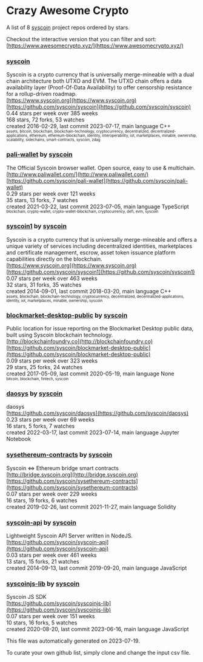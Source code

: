 # Crazy Awesome Crypto
A list of 8 [syscoin](https://github.com/syscoin) project repos ordered by stars.  

Checkout the interactive version that you can filter and sort: 
[https://www.awesomecrypto.xyz/](https://www.awesomecrypto.xyz/)  


### [syscoin](https://github.com/syscoin/syscoin)  
Syscoin is a crypto currency that is universally merge-mineable with a dual chain architecture both UTXO and EVM. The UTXO chain offers a data availability layer (Proof-Of-Data Availability) to offer censorship resistance for a rollup-driven roadmap.  
[https://www.syscoin.org](https://www.syscoin.org)  
[https://github.com/syscoin/syscoin](https://github.com/syscoin/syscoin)  
0.44 stars per week over 385 weeks  
168 stars, 72 forks, 53 watches  
created 2016-02-29, last commit 2023-07-17, main language C++  
<sub><sup>assets, bitcoin, blockchain, blockchain-technology, cryptocurrency, decentralized, decentralized-applications, ethereum, ethereum-blockchain, identity, interoperability, iot, marketplaces, minable, ownership, scalability, sidechains, smart-contracts, syscoin, zdag</sup></sub>


### [pali-wallet](https://github.com/syscoin/pali-wallet) by [syscoin](https://github.com/syscoin)  
The Official Syscoin browser wallet. Open source, easy to use & multichain.  
[http://www.paliwallet.com/](http://www.paliwallet.com/)  
[https://github.com/syscoin/pali-wallet](https://github.com/syscoin/pali-wallet)  
0.29 stars per week over 121 weeks  
35 stars, 13 forks, 7 watches  
created 2021-03-22, last commit 2023-07-05, main language TypeScript  
<sub><sup>blockchain, crypto-wallet, crypto-wallet-blockchain, cryptocurrency, defi, evm, syscoin</sup></sub>


### [syscoin1](https://github.com/syscoin/syscoin1) by [syscoin](https://github.com/syscoin)  
Syscoin is a crypto currency that is universally merge-mineable and offers a unique variety of services including decentralized identities, marketplaces and certificate management, escrow, asset token issuance platform capabilities directly on the blockchain.  
[https://www.syscoin.org](https://www.syscoin.org)  
[https://github.com/syscoin/syscoin1](https://github.com/syscoin/syscoin1)  
0.07 stars per week over 463 weeks  
32 stars, 31 forks, 35 watches  
created 2014-09-01, last commit 2018-03-20, main language C++  
<sub><sup>assets, blockchain, blockchain-technology, cryptocurrency, decentralized, decentralized-applications, identity, iot, marketplaces, minable, ownership, syscoin</sup></sub>


### [blockmarket-desktop-public](https://github.com/syscoin/blockmarket-desktop-public) by [syscoin](https://github.com/syscoin)  
Public location for issue reporting on the Blockmarket Desktop public data, built using Syscoin blockchain technology.  
[http://blockchainfoundry.co](http://blockchainfoundry.co)  
[https://github.com/syscoin/blockmarket-desktop-public](https://github.com/syscoin/blockmarket-desktop-public)  
0.09 stars per week over 323 weeks  
29 stars, 25 forks, 24 watches  
created 2017-05-09, last commit 2020-05-19, main language None  
<sub><sup>bitcoin, blockchain, fintech, syscoin</sup></sub>


### [daosys](https://github.com/syscoin/daosys) by [syscoin](https://github.com/syscoin)  
daosys  
[https://github.com/syscoin/daosys](https://github.com/syscoin/daosys)  
0.23 stars per week over 69 weeks  
16 stars, 5 forks, 7 watches  
created 2022-03-17, last commit 2023-07-14, main language Jupyter Notebook  


### [sysethereum-contracts](https://github.com/syscoin/sysethereum-contracts) by [syscoin](https://github.com/syscoin)  
Syscoin <=> Ethereum bridge smart contracts  
[http://bridge.syscoin.org](http://bridge.syscoin.org)  
[https://github.com/syscoin/sysethereum-contracts](https://github.com/syscoin/sysethereum-contracts)  
0.07 stars per week over 229 weeks  
16 stars, 19 forks, 6 watches  
created 2019-02-26, last commit 2021-11-27, main language Solidity  


### [syscoin-api](https://github.com/syscoin/syscoin-api) by [syscoin](https://github.com/syscoin)  
Lightweight Syscoin API Server written in NodeJS.  
[https://github.com/syscoin/syscoin-api](https://github.com/syscoin/syscoin-api)  
0.03 stars per week over 461 weeks  
13 stars, 15 forks, 21 watches  
created 2014-09-13, last commit 2019-09-20, main language JavaScript  


### [syscoinjs-lib](https://github.com/syscoin/syscoinjs-lib) by [syscoin](https://github.com/syscoin)  
Syscoin JS SDK  
[https://github.com/syscoin/syscoinjs-lib](https://github.com/syscoin/syscoinjs-lib)  
0.07 stars per week over 151 weeks  
10 stars, 16 forks, 5 watches  
created 2020-08-20, last commit 2023-06-16, main language JavaScript  


This file was automatically generated on 2023-07-19.  

To curate your own github list, simply clone and change the input csv file.  